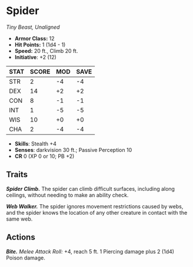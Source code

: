 # Spider

*Tiny Beast, Unaligned*

- **Armor Class:** 12
- **Hit Points:** 1 (1d4 - 1)
- **Speed:** 20 ft., Climb 20 ft.
- **Initiative**: +2 (12)

|STAT|SCORE|MOD|SAVE|
| --- | --- | --- | ---- |
| STR | 2 | -4 | -4 |
| DEX | 14 | +2 | +2 |
| CON | 8 | -1 | -1 |
| INT | 1 | -5 | -5 |
| WIS | 10 | +0 | +0 |
| CHA | 2 | -4 | -4 |

- **Skills**: Stealth +4
- **Senses**: darkvision 30 ft.; Passive Perception 10
- **CR** 0 (XP 0 or 10; PB +2)

## Traits

***Spider Climb.*** The spider can climb difficult surfaces, including along ceilings, without needing to make an ability check.

***Web Walker.*** The spider ignores movement restrictions caused by webs, and the spider knows the location of any other creature in contact with the same web.


## Actions

***Bite.*** *Melee Attack Roll:* +4, reach 5 ft. 1 Piercing damage plus 2 (1d4) Poison damage.

